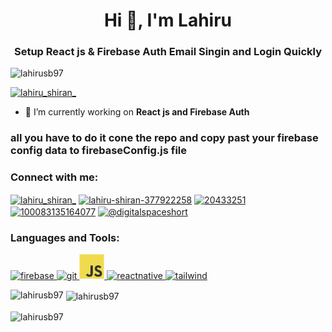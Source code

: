 <h1 align="center">Hi 👋, I'm Lahiru</h1>
<h3 align="center">Setup React js & Firebase Auth Email Singin and Login Quickly</h3>

<p align="left"> <img src="https://komarev.com/ghpvc/?username=lahirusb97&label=Profile%20views&color=0e75b6&style=flat" alt="lahirusb97" /> </p>

<p align="left"> <a href="https://twitter.com/lahiru_shiran_" target="blank"><img src="https://img.shields.io/twitter/follow/lahiru_shiran_?logo=twitter&style=for-the-badge" alt="lahiru_shiran_" /></a> </p>

- 🔭 I’m currently working on **React js and Firebase Auth**
<h3>all you have to do it cone the repo and copy past your firebase config data to firebaseConfig.js file <h3/>
<h3 align="left">Connect with me:</h3>
<p align="left">
<a href="https://twitter.com/lahiru_shiran_" target="blank"><img align="center" src="https://raw.githubusercontent.com/rahuldkjain/github-profile-readme-generator/master/src/images/icons/Social/twitter.svg" alt="lahiru_shiran_" height="30" width="40" /></a>
<a href="https://linkedin.com/in/lahiru-shiran-377922258" target="blank"><img align="center" src="https://raw.githubusercontent.com/rahuldkjain/github-profile-readme-generator/master/src/images/icons/Social/linked-in-alt.svg" alt="lahiru-shiran-377922258" height="30" width="40" /></a>
<a href="https://stackoverflow.com/users/20433251" target="blank"><img align="center" src="https://raw.githubusercontent.com/rahuldkjain/github-profile-readme-generator/master/src/images/icons/Social/stack-overflow.svg" alt="20433251" height="30" width="40" /></a>
<a href="https://fb.com/100083135164077" target="blank"><img align="center" src="https://raw.githubusercontent.com/rahuldkjain/github-profile-readme-generator/master/src/images/icons/Social/facebook.svg" alt="100083135164077" height="30" width="40" /></a>
<a href="https://www.youtube.com/c/@digitalspaceshort" target="blank"><img align="center" src="https://raw.githubusercontent.com/rahuldkjain/github-profile-readme-generator/master/src/images/icons/Social/youtube.svg" alt="@digitalspaceshort" height="30" width="40" /></a>
</p>

<h3 align="left">Languages and Tools:</h3>
<p align="left"> <a href="https://firebase.google.com/" target="_blank" rel="noreferrer"> <img src="https://www.vectorlogo.zone/logos/firebase/firebase-icon.svg" alt="firebase" width="40" height="40"/> </a> <a href="https://git-scm.com/" target="_blank" rel="noreferrer"> <img src="https://www.vectorlogo.zone/logos/git-scm/git-scm-icon.svg" alt="git" width="40" height="40"/> </a> <a href="https://developer.mozilla.org/en-US/docs/Web/JavaScript" target="_blank" rel="noreferrer"> <img src="https://raw.githubusercontent.com/devicons/devicon/master/icons/javascript/javascript-original.svg" alt="javascript" width="40" height="40"/> </a> <a href="https://reactnative.dev/" target="_blank" rel="noreferrer"> <img src="https://reactnative.dev/img/header_logo.svg" alt="reactnative" width="40" height="40"/> </a> <a href="https://tailwindcss.com/" target="_blank" rel="noreferrer"> <img src="https://www.vectorlogo.zone/logos/tailwindcss/tailwindcss-icon.svg" alt="tailwind" width="40" height="40"/> </a> </p>

<p><img align="left" src="https://github-readme-stats.vercel.app/api/top-langs?username=lahirusb97&show_icons=true&locale=en&layout=compact" alt="lahirusb97" /></p>

<p>&nbsp;<img align="center" src="https://github-readme-stats.vercel.app/api?username=lahirusb97&show_icons=true&locale=en" alt="lahirusb97" /></p>

<p><img align="center" src="https://github-readme-streak-stats.herokuapp.com/?user=lahirusb97&" alt="lahirusb97" /></p>
